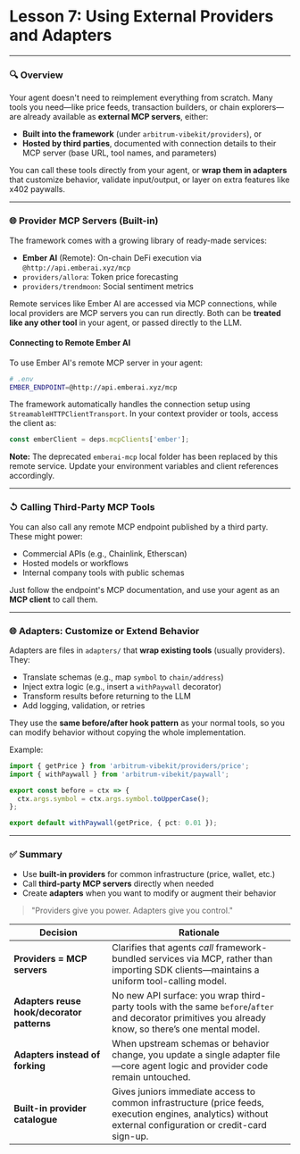 # **Lesson 7: Using External Providers and Adapters**

---

### 🔍 Overview

Your agent doesn't need to reimplement everything from scratch. Many tools you need—like price feeds, transaction builders, or chain explorers—are already available as **external MCP servers**, either:

- **Built into the framework** (under `arbitrum-vibekit/providers`), or
- **Hosted by third parties**, documented with connection details to their MCP server (base URL, tool names, and parameters)

You can call these tools directly from your agent, or **wrap them in adapters** that customize behavior, validate input/output, or layer on extra features like x402 paywalls.

---

### 🌐 Provider MCP Servers (Built-in)

The framework comes with a growing library of ready-made services:

- **Ember AI** (Remote): On-chain DeFi execution via `@http://api.emberai.xyz/mcp`
- `providers/allora`: Token price forecasting
- `providers/trendmoon`: Social sentiment metrics

Remote services like Ember AI are accessed via MCP connections, while local providers are MCP servers you can run directly. Both can be **treated like any other tool** in your agent, or passed directly to the LLM.

#### **Connecting to Remote Ember AI**

To use Ember AI's remote MCP server in your agent:

```bash
# .env
EMBER_ENDPOINT=@http://api.emberai.xyz/mcp
```

The framework automatically handles the connection setup using `StreamableHTTPClientTransport`. In your context provider or tools, access the client as:

```ts
const emberClient = deps.mcpClients['ember'];
```

**Note:** The deprecated `emberai-mcp` local folder has been replaced by this remote service. Update your environment variables and client references accordingly.

---

### ↺ Calling Third-Party MCP Tools

You can also call any remote MCP endpoint published by a third party. These might power:

- Commercial APIs (e.g., Chainlink, Etherscan)
- Hosted models or workflows
- Internal company tools with public schemas

Just follow the endpoint's MCP documentation, and use your agent as an **MCP client** to call them.

---

### 🌐 Adapters: Customize or Extend Behavior

Adapters are files in `adapters/` that **wrap existing tools** (usually providers). They:

- Translate schemas (e.g., map `symbol` to `chain/address`)
- Inject extra logic (e.g., insert a `withPaywall` decorator)
- Transform results before returning to the LLM
- Add logging, validation, or retries

They use the **same before/after hook pattern** as your normal tools, so you can modify behavior without copying the whole implementation.

Example:

```ts
import { getPrice } from 'arbitrum-vibekit/providers/price';
import { withPaywall } from 'arbitrum-vibekit/paywall';

export const before = ctx => {
  ctx.args.symbol = ctx.args.symbol.toUpperCase();
};

export default withPaywall(getPrice, { pct: 0.01 });
```

---

### ✅ Summary

- Use **built-in providers** for common infrastructure (price, wallet, etc.)
- Call **third-party MCP servers** directly when needed
- Create **adapters** when you want to modify or augment their behavior

> "Providers give you power. Adapters give you control."

| Decision                                   | Rationale                                                                                                                                                  |
| ------------------------------------------ | ---------------------------------------------------------------------------------------------------------------------------------------------------------- |
| **Providers = MCP servers**                | Clarifies that agents _call_ framework-bundled services via MCP, rather than importing SDK clients—maintains a uniform tool-calling model.                 |
| **Adapters reuse hook/decorator patterns** | No new API surface: you wrap third-party tools with the same `before`/`after` and decorator primitives you already know, so there’s one mental model.      |
| **Adapters instead of forking**            | When upstream schemas or behavior change, you update a single adapter file—core agent logic and provider code remain untouched.                            |
| **Built-in provider catalogue**            | Gives juniors immediate access to common infrastructure (price feeds, execution engines, analytics) without external configuration or credit-card sign-up. |
